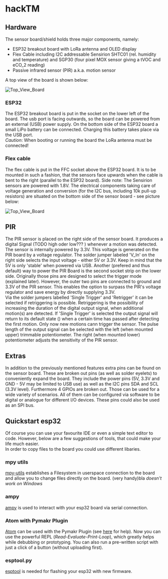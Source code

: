 # hackTM

## Hardware  
The sensor board/shield holds three major components, namely:
* ESP32 breakout board with LoRa antenna and OLED display
* Flex Cable including I2C addressable Sensirion SHTC01 (rel. humidity and temperature) and SGP30 (four pixel MOX sensor giving a tVOC and eCO_2 reading)
* Passive infrared sensor (PIR) a.k.a. motion sensor

A top view of the board is shown below:

![Top_View_Board](../master/hackTM/pcb/PCB_Top_View.png)


### ESP32  
The ESP32 breakout board is put in the socket on the lower left of the board. The usb port is facing outwards, so the board can be powered from an external (USB) power supply.
On the bottom side of the ESP32 board a small LiPo battery can be connected. Charging this battery takes place via the USB port.  
_Caution_: When booting or running the board the LoRa antenna must be connected!

### Flex cable  
The flex cable is put in the FFC socket above the ESP32 board. It is to be mounted in such a fashion, that the sensors face upwards when the cable is bent to the right (parallel to the ESP32 board).
Side note: The Sensirion sensors are powered with 1.8V. The electrical components taking care of voltage generation and conversion (for the I2C bus, including 10k pull-up resistors) are situated on the bottom side of the sensor board - see picture below:

![Top_View_Board](../master/hackTM/pcb/PCB_Bottom_View.png)

## PIR
The PIR sensor is placed on the right side of the sensor board. It produces a digital Signal (TODO high oder low??? ) whenever a motion was detected. The sensor is internally powered by 3.3V. This voltage is generated on the PIR board by a voltage regulator.
The solder jumper labeled 'V_In' on the right side selects the input voltage - either 5V or 3.3V. Keep in mind that the 5V is only 'stable' when powered via USB.
Another (prefered and thus default) way to power the PIR Board is the second socket strip on the lower side. Originally those pins are designed to select the trigger mode (explained later). However, the outer two pins are connected to ground and 3.3V of the PIR sensor.
This enables the option to surpass the PIR's voltage regulator and save energy by directly supplying 3.3V.  
Via the solder jumpers labelled 'Single Trigger' and 'Retrigger' it can be selected if retriggering is possible. Retriggering is the possibility of increasing the duration of the digital output signal, when additional motion(s) are detected.
If 'Single Trigger' is selected the output signal will return to its default state () when a certain time has passed after detecting the first motion. Only now new motions cann trigger the sensor. The pulse length of the output signal can be selected with the left (when mounted upper) trimmable potentiometer.
The right (when mounted lower) potentiometer adjusts the sensitivity of the PIR sensor.

## Extras  
In addition to the previously mentioned features extra pins can be found on the sensor board. These are broken out pins (as well as solder eyelets) to conveniently expand the board.
They include the power pins (5V, 3.3V and GND - 5V may be limited to USB use) as well as the I2C pins SDA and SCL (3.3V level). Furthermore 4 GPIOs are broken out. Those can be used for a wide variety of scenarios.
All of them can be configured via software to be digital or analogue for different I/O devices. These pins could also be used as an SPI bus.

## Quickstart esp32

Of course you can use your favourite IDE or even a simple text editor to code. However, below are a few suggestions of tools, that could make your life much easier.  
In order to copy files to the board you could use different libaries.

### mpy utils  
[mpy-utils](https://github.com/nickzoic/mpy-utils) establishes a Filesystem in userspace connection to the board and allow you to change files directly on the board. (very handy)bla
_doesn't work on Windows_

### ampy
[ampy](https://github.com/adafruit/ampy) is used to interact with your esp32 board via serial connection.

### Atom with Pymakr Plugin
[Atom](https://atom.io/) can be used with the Pymakr Plugin (see [here](https://docs.pycom.io/chapter/pymakr/installation/atom.html) for help). Now you can use the powerful REPL (_Read-Evaluate-Print-Loop_),
which greatly helps while debubbing or prototyping. You can also run a pre-written script with just a click of a button (without uploading first).

### esptool.py
[esptool](https://github.com/espressif/esptool) is needed for flashing your esp32 with new firmware.